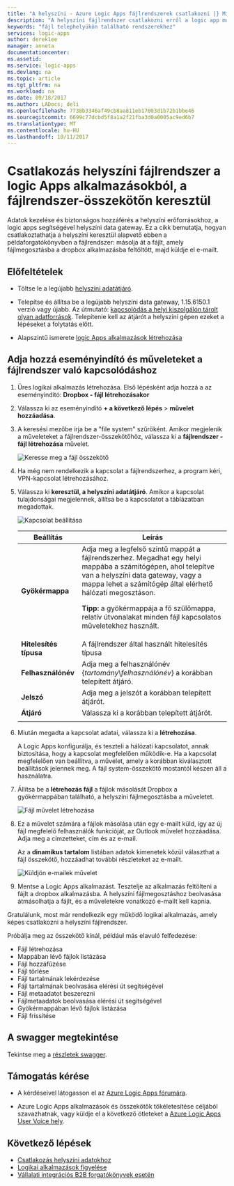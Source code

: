 ```yaml
---
title: "A helyszíni - Azure Logic Apps fájlrendszerek csatlakozni |} Microsoft Docs"
description: "A helyszíni fájlrendszer csatlakozni erről a logic app munkafolyamatainak a helyszíni az átjáró és a fájlrendszer-összekötő"
keywords: "fájl telephelyükön található rendszerekhez"
services: logic-apps
author: derek1ee
manager: anneta
documentationcenter: 
ms.assetid: 
ms.service: logic-apps
ms.devlang: na
ms.topic: article
ms.tgt_pltfrm: na
ms.workload: na
ms.date: 09/18/2017
ms.author: LADocs; deli
ms.openlocfilehash: 7738b3346af49cb8aa811eb17003d1b72b1bbe46
ms.sourcegitcommit: 6699c77dcbd5f8a1a2f21fba3d0a0005ac9ed6b7
ms.translationtype: MT
ms.contentlocale: hu-HU
ms.lasthandoff: 10/11/2017
---
```

# <a name="connect-to-on-premises-file-systems-from-logic-apps-with-the-file-system-connector"></a>Csatlakozás helyszíni fájlrendszer a logic Apps alkalmazásokból, a fájlrendszer-összekötőn keresztül

Adatok kezelése és biztonságos hozzáférés a helyszíni erőforrásokhoz, a logic apps segítségével helyszíni data gateway. Ez a cikk bemutatja, hogyan csatlakoztathatja a helyszíni keresztül alapvető ebben a példaforgatókönyvben a fájlrendszer: másolja át a fájlt, amely fájlmegosztásba a dropbox alkalmazásba feltöltött, majd küldje el e-mailt.

## <a name="prerequisites"></a>Előfeltételek

* Töltse le a legújabb [helyszíni adatátjáró](https://www.microsoft.com/download/details.aspx?id=53127).

* Telepítse és állítsa be a legújabb helyszíni data gateway, 1.15.6150.1 verzió vagy újabb. Az útmutató: [kapcsolódás a helyi kiszolgálón tárolt olyan adatforrások](http://aka.ms/logicapps-gateway). Telepítenie kell az átjárót a helyszíni gépen ezeket a lépéseket a folytatás előtt.

* Alapszintű ismerete [logic Apps alkalmazások létrehozása](../logic-apps/logic-apps-create-a-logic-app.md)

## <a name="add-trigger-and-actions-for-connecting-to-your-file-system"></a>Adja hozzá eseményindító és műveleteket a fájlrendszer való kapcsolódáshoz

1. Üres logikai alkalmazás létrehozása. Első lépésként adja hozzá a az eseményindító: **Dropbox - fájl létrehozásakor** 

2. Válassza ki az eseményindító **+ a következő lépés** > **művelet hozzáadása**. 

3. A keresési mezőbe írja be a "file system" szűrőként. Amikor megjelenik a műveleteket a fájlrendszer-összekötőhöz, válassza ki a **fájlrendszer - fájl létrehozása** művelet. 

   ![Keresse meg a fájl összekötő](media/logic-apps-using-file-connector/search-file-connector.png)

4. Ha még nem rendelkezik a kapcsolat a fájlrendszerhez, a program kéri, VPN-kapcsolat létrehozásához. 

5. Válassza ki **keresztül, a helyszíni adatátjáró**. Amikor a kapcsolat tulajdonságai megjelennek, állítsa be a kapcsolatot a táblázatban megadottak.

   ![Kapcsolat beállítása](media/logic-apps-using-file-connector/create-file.png)

   | Beállítás | Leírás |
   | ------- | ----------- |
   | **Gyökérmappa** | Adja meg a legfelső szintű mappát a fájlrendszerhez. Megadhat egy helyi mappába a számítógépen, ahol telepítve van a helyszíni data gateway, vagy a mappa lehet a számítógép által elérhető hálózati megosztáson. <p>**Tipp:** a gyökérmappája a fő szülőmappa, relatív útvonalakat minden fájl kapcsolatos műveletekhez használt. | 
   | **Hitelesítés típusa** | A fájlrendszer által használt hitelesítés típusa | 
   | **Felhasználónév** | Adja meg a felhasználónév {*tartomány*\\*felhasználónév*} a korábban telepített átjáró. | 
   | **Jelszó** | Adja meg a jelszót a korábban telepített átjárót. | 
   | **Átjáró** | Válassza ki a korábban telepített átjárót. | 
   ||| 

6. Miután megadta a kapcsolat adatai, válassza ki a **létrehozása**. 

   A Logic Apps konfigurálja, és teszteli a hálózati kapcsolatot, annak biztosítása, hogy a kapcsolat megfelelően működik-e. 
   Ha a kapcsolat megfelelően van beállítva, a művelet, amely a korábban kiválasztott beállítások jelennek meg. 
   A fájl system-összekötő mostantól készen áll a használatra.

7. Állítsa be a **létrehozás fájl** a fájlok másolását Dropbox a gyökérmappában található, a helyszíni fájlmegosztásba a műveletet.

   ![Fájl művelet létrehozása](media/logic-apps-using-file-connector/create-file-filled.png)

8. Ez a művelet számára a fájlok másolása után egy e-mailt küld, így az új fájl megfelelő felhasználók funkcióját, az Outlook művelet hozzáadása. Adja meg a címzetteket, cím és az e-mail. 

   Az a **dinamikus tartalom** listában adatok kimenetek közül választhat a fájl összekötő, hozzáadhat további részleteket az e-mailt.

   ![Küldjön e-mailek művelet](media/logic-apps-using-file-connector/send-email.png)

9. Mentse a Logic Apps alkalmazást. Tesztelje az alkalmazás feltölteni a fájlt a dropbox alkalmazásba. A helyszíni fájlmegosztáshoz beolvasása átmásolhatja a fájlt, és a műveletekre vonatkozó e-mailt kell kapnia.

Gratulálunk, most már rendelkezik egy működő logikai alkalmazás, amely képes csatlakozni a helyszíni fájlrendszer. 

Próbálja meg az összekötő kínál, például más elavuló felfedezése:

- Fájl létrehozása
- Mappában lévő fájlok listázása
- Fájl hozzáfűzése
- Fájl törlése
- Fájl tartalmának lekérdezése
- Fájl tartalmának beolvasása elérési út segítségével
- Fájl metaadatot beszerezni
- Fájlmetaadatok beolvasása elérési út segítségével
- Gyökérmappában lévő fájlok listázása
- Fájl frissítése

## <a name="view-the-swagger"></a>A swagger megtekintése

Tekintse meg a [részletek swagger](/connectors/fileconnector/). 

## <a name="get-support"></a>Támogatás kérése

* A kérdéseivel látogasson el az [Azure Logic Apps fórumára](https://social.msdn.microsoft.com/Forums/en-US/home?forum=azurelogicapps).

* Azure Logic Apps alkalmazások és összekötők tökéletesítése céljából szavazhatnak, vagy küldje el a következő ötleteket a [Azure Logic Apps User Voice hely](http://aka.ms/logicapps-wish).

## <a name="next-steps"></a>Következő lépések

* [Csatlakozás helyszíni adatokhoz](../logic-apps/logic-apps-gateway-connection.md) 
* [Logikai alkalmazások figyelése](../logic-apps/logic-apps-monitor-your-logic-apps.md)
* [Vállalati integrációs B2B forgatókönyvek esetén](../logic-apps/logic-apps-enterprise-integration-overview.md)
